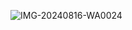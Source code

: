 ![IMG-20240816-WA0024](https://github.com/user-attachments/assets/9405903d-0c2b-4850-81d3-3d9bf9a91250)
